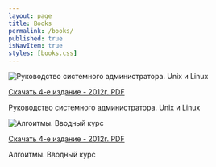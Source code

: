 ```yaml
---
layout: page
title: Books
permalink: /books/
published: true
isNavItem: true
styles: [books.css]
---
```


<div class="item">
    <img src="/doc/static/img/books/unix.png" alt="Руководство системного администратора. Unix и Linux" title="Руководство системного администратора. Unix и Linux">
    <p class="links">
        <a href="https://yadi.sk/i/mFg6wsSP3UaqhN" target="_blank">Скачать 4-е издание - 2012г. PDF</a><br>
    </p>
    <p>Руководство системного администратора. Unix и Linux</p>
</div>

<div class="item">
    <img src="/doc/static/img/books/alg3.jpg" alt="Алгоитмы. Вводный курс" title="Алгоитмы. Вводный курс">
    <p class="links">
        <a href="https://yadi.sk/i/mFg6wsSP3UaqhN" target="_blank">Скачать 4-е издание - 2012г. PDF</a><br>
    </p>
    <p>Алгоитмы. Вводный курс</p>
</div>
